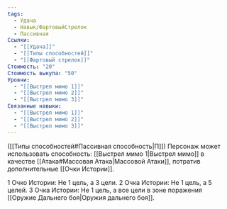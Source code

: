 ```yaml
---
tags:
  - Удача
  - Навык/ФартовыйСтрелок
  - Пассивная
Ссылки:
  - "[[Удача]]"
  - "[[Типы способностей]]"
  - "[[Фартовый стрелок]]"
Стоимость: "20"
Стоимость выкупа: "50"
Уровни:
  - "[[Выстрел мимо 1]]"
  - "[[Выстрел мимо 2]]"
  - "[[Выстрел мимо 3]]"
Связанные навыки:
  - "[[Выстрел мимо 1]]"
  - "[[Выстрел мимо 2]]"
  - "[[Выстрел мимо 3]]"
---
```

([[Типы способностей#Пассивная способность|П]]) Персонаж может использовать способность: [[Выстрел мимо 1|Выстрел мимо]] в качестве [[Атака#Массовая Атака|Массовой Атаки]], потратив дополнительные [[Очки Истории]]. 

1 Очко Истории: Не 1 цель, а 3 цели.
2 Очка Истории: Не 1 цель, а 5 целей.
3 Очка Истории: Не 1 цель, а все цели в зоне поражения [[Оружие Дальнего боя|Оружия дальнего боя]]. 